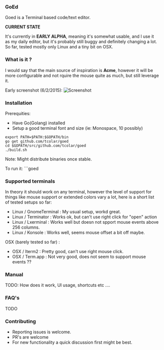 ### GoEd 
Goed is a Terminal based code/text editor.

**CURRENT STATE**

It's currently in **EARLY ALPHA**, meaning it's somewhat usable, and I use it as
my daily editor, but it's probably still buggy and definitely changing a lot.
So far, tested mostly only Linux and a tiny bit on OSX.

### What is it ?
I would say that the main source of inspiration is **Acme**, however it will
be more configurable and not rquire the mouse quite as much, but still leverage it.

Early screenshot (6/2/2015): 
![Screenshot](https://raw.github.com/tcolar/goed/master/screenshot.png)

### Installation
Prerequities: 
- Have Go(Golang) installed
- Setup a good terminal font and size (ie: Monospace, 10 possibly)

```
export PATH=$PATH:$GOPATH/bin
go get github.com/tcolar/goed
cd $GOPATH/src/github.com/tcolar/goed
./build.sh
```

Note: Might distribute binaries once stable.

To run it: ```goed <some files...>

### Supported terminals
In theory it should work on any terminal, however the level of support for things 
like mouse support or extended colors vary a lot, here is a short list of tested 
setups so far:

- Linux / GnomeTerminal : My usual setup, workd great.
- Linux / Terminator : Works ok, but can't use right click for "open" action
- Linux / Lxerminal : Works well but doesn not spport mouse events above 256 columns.
- Linux / Konsole : Works well, seems mouse offset a bit off maybe.

OSX (barely tested so far) :
- OSX / Iterm2 : Pretty good, can't use right mouse click.
- OSX / Term.app : Not very good, does not seem to support mouse events ??

### Manual
TODO: How does it work, UI usage, shortcuts etc ....

### FAQ's
TODO

### Contributing
- Reporting issues is welcome.
- PR's are welcome
- For new functionality a quick discussion first might be best.

    
